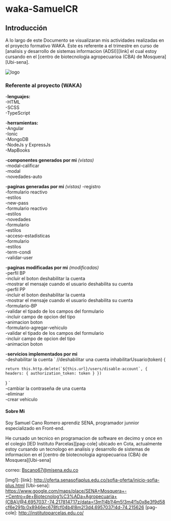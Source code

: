 # waka-SamuelCR
## Introducción
A lo largo de este Documento se visualizaran mis actividades realizadas en el proyecto formativo WAKA. Este es referente a el trimestre en curso de [analisis y desarrollo de sistemas informacion (ADSI)][link] el cual estoy cursando en el [centro de biotecnologia agropecuarioa (CBA) de Mosquera][Ubi-sena].

![logo](https://lostramites.com.co/wp-content/uploads/logo-sena-fondo-naranja-300x300.jpg "Logo SENA")


### Referente al proyecto (WAKA)
-**lenguajes:**    
    -HTML    
    -SCSS    
    -TypeScript    

-**herramientas:**      
    -Angular      
    -Ionic      
    -MongoDB      
    -NodeJs y ExpressJs     
    -MapBooks     

-**componentes generados por mi** _(vistas)_      
    -modal-calificar     
    -modal     
    -novedades-auto    

-**paginas generadas por mi** _(vistas)_
    -registro      
        -formulario reactivo     
        -estilos     
    -new-pass     
        -formulario reactivo     
        -estilos      
    -novedades      
        -formulario      
        -estilos      
    -acceso-estadisticas     
        -formulario     
        -estilos       
    -term-condi     
    -validar-user     

-**paginas modificadas por mi** _(modificadas)_    
    -perfil BP    
        -incluir el boton deshabilitar la cuenta     
        -mostrar el mensaje cuando el usuario deshabilita su cuenta    
    -perfil PP     
        -incluir el boton deshabilitar la cuenta     
        -mostrar el mensaje cuando el usuario deshabilita su cuenta     
    -formulario-BP     
        -validar el tipado de los campos del formulario      
        -incluir campo de opcion del tipo      
        -animacion boton      
    -formulario-agregar-vehiculo      
        -validar el tipado de los campos del formulario     
        -incluir campo de opcion del tipo     
        -animacion boton    

-**servicios implementados por mi**      
    -deshabilitar la cuenta
    `
    //deshabilitar una cuenta
  inhabilitarUsuario(token) {

    return this.http.delete(`${this.url}/users/disable-account`, { headers: { authorization_token: token } })

  }
  `      
    -cambiar la contraseña de una cuenta     
    -eliminar    
    -crear vehiculo    


#### Sobre Mi
Soy Samuel Cano Romero aprendiz SENA, programador junnior especializado en Front-end.

He cursado un tecnico en programacion de software en decimo y once en el colegio [IED Instituto Parcelas][pag-cole] ubicado en Cota, actualmente estoy cursando un tecnologo en analisis y desarrollo de sistemas de informacion en el [centro de biotecnologia agropecuarioa (CBA) de Mosquera][Ubi-sena]

correo: Bscano67@misena.edu.co


[img1]: 
[link]: http://oferta.senasofiaplus.edu.co/sofia-oferta/inicio-sofia-plus.html
[Ubi-sena]: https://www.google.com/maps/place/SENA+Mosquera+-+Centro+de+Biotecnolog%C3%ADa+Agropecuaria+(CBA)/@4.6957037,-74.2178147,17z/data=!3m1!4b1!4m5!3m4!1s0x8e3f9d58cf6e291b:0x8946ec678fcf04b4!8m2!3d4.6957037!4d-74.215626
[pag-cole]: http://institutoparcelas.edu.co/
